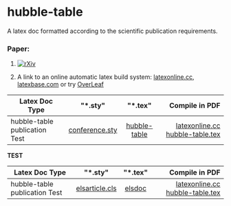 # hubble-table

A latex doc formatted according to the scientific publication requirements.

### Paper:

1. [![rXiv](https://img.shields.io/badge/rXiv-2002.0190-orange.svg?style=flat)](https://vixra.org/pdf/2002.0190v6.pdf)

2. A link to an online automatic latex build system: [latexonline.cc](https://latexonline.cc/compile?git=https%3A%2F%2Fgithub.com%2FLaGuer%2Fhubble-table&target=main.tex&command=pdflatex), [latexbase.com](https://latexbase.com) or try [OverLeaf](https://www.overleaf.com/)

| Latex Doc Type                |      "*.sty"                 |        "*.tex"              |      Compile in PDF                                                                                                                                    |
| ----------------------------- |:----------------------------:|:---------------------------:|-------------------------------------------------------------------------------------------------------------------------------------------------------:|
|hubble-table publication Test  |[conference.sty](conference.sty)| [hubble-table](hubble-table.tex )       |[latexonline.cc hubble-table.tex](https://latexonline.cc/compile?git=https%3A%2F%2Fgithub.com%2FLaGuer%2Fhubble-table&target=hubble-table.tex&command=pdflatex)      |





**TEST**


| Latex Doc Type                |      "*.sty"                 |        "*.tex"              |      Compile in PDF                                                                                                                                    |
| ----------------------------- |:----------------------------:|:---------------------------:|-------------------------------------------------------------------------------------------------------------------------------------------------------:|
|hubble-table publication Test  |[elsarticle.cls](elsarticle.cls)| [elsdoc](elsdoc.tex )       |[latexonline.cc hubble-table.tex](https://latexonline.cc/compile?git=https%3A%2F%2Fgithub.com%2FLaGuer%2Fhubble-table&target=elsdoc.tex&command=pdflatex)      |
